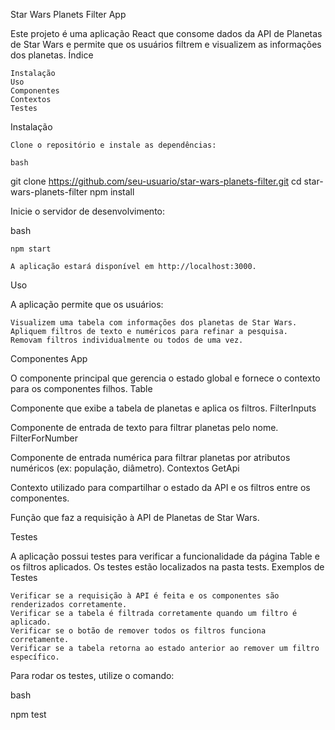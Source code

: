Star Wars Planets Filter App

Este projeto é uma aplicação React que consome dados da API de Planetas de Star Wars e permite que os usuários filtrem e visualizem as informações dos planetas.
Índice

    Instalação
    Uso
    Componentes
    Contextos
    Testes

Instalação

    Clone o repositório e instale as dependências:

    bash

git clone https://github.com/seu-usuario/star-wars-planets-filter.git
cd star-wars-planets-filter
npm install

Inicie o servidor de desenvolvimento:

bash

    npm start

    A aplicação estará disponível em http://localhost:3000.

Uso

A aplicação permite que os usuários:

    Visualizem uma tabela com informações dos planetas de Star Wars.
    Apliquem filtros de texto e numéricos para refinar a pesquisa.
    Removam filtros individualmente ou todos de uma vez.

Componentes
App

O componente principal que gerencia o estado global e fornece o contexto para os componentes filhos.
Table

Componente que exibe a tabela de planetas e aplica os filtros.
FilterInputs

Componente de entrada de texto para filtrar planetas pelo nome.
FilterForNumber

Componente de entrada numérica para filtrar planetas por atributos numéricos (ex: população, diâmetro).
Contextos
GetApi

Contexto utilizado para compartilhar o estado da API e os filtros entre os componentes.

Função que faz a requisição à API de Planetas de Star Wars.

Testes

A aplicação possui testes para verificar a funcionalidade da página Table e os filtros aplicados. Os testes estão localizados na pasta tests.
Exemplos de Testes

    Verificar se a requisição à API é feita e os componentes são renderizados corretamente.
    Verificar se a tabela é filtrada corretamente quando um filtro é aplicado.
    Verificar se o botão de remover todos os filtros funciona corretamente.
    Verificar se a tabela retorna ao estado anterior ao remover um filtro específico.

Para rodar os testes, utilize o comando:

bash

npm test
